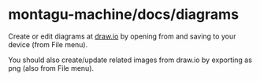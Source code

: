# montagu-machine/docs/diagrams

Create or edit diagrams at [draw.io](https://www.draw.io/) by opening from and saving to your device (from File menu). 

You should also create/update related images from draw.io by exporting as png (also from File menu). 

